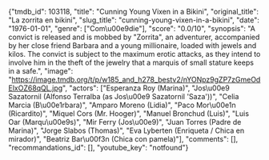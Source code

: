 {"tmdb_id": 103118, "title": "Cunning Young Vixen in a Bikini", "original_title": "La zorrita en bikini", "slug_title": "cunning-young-vixen-in-a-bikini", "date": "1976-01-01", "genre": ["Com\u00e9die"], "score": "0.0/10", "synopsis": "A convict is released and is mobbed by \"Zorrita\", an adventurer, accompanied by her close friend Barbara and a young millionaire, loaded with jewels and kilos. The convict is subject to the maximum erotic attacks, as they intend to involve him in the theft of the jewelry that a marquis of small stature keeps in a safe.", "image": "https://image.tmdb.org/t/p/w185_and_h278_bestv2/nYONpz9gZP7zGmeOdElxOZ68qQL.jpg", "actors": ["Esperanza Roy (Marina)", "Jos\u00e9 Sazatornil (Alfonso Terralba (as Jos\u00e9 Sazatornil 'Saza'))", "Celia Marcia (B\u00e1rbara)", "Amparo Moreno (Lidia)", "Paco Mor\u00e1n (Ricardito)", "Miquel Cors (Mr. Hooger)", "Manuel Bronchud (Luis)", "Luis Oar (Marqu\u00e9s)", "Mir Ferry (Jos\u00e9)", "Juan Torres (Padre de Marina)", "Jorge Slabos (Thomas)", "Eva Lyberten (Enriqueta / Chica en mirador)", "Beatriz Bar\u00f3n (Chica con pamela)"], "comments": [], "recommandations_id": [], "youtube_key": "notfound"}